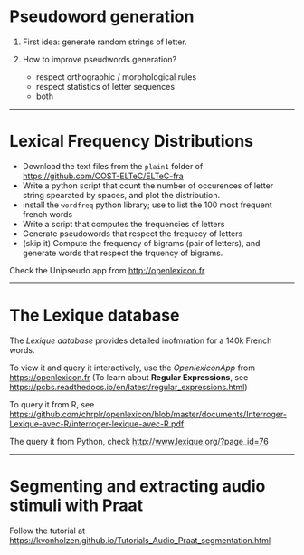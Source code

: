 # Pseudoword generation

1. First idea: generate random strings of letter.


2. How to improve pseudwords generation?

    - respect  orthographic / morphological rules
    - respect  statistics of letter sequences 
    - both

---

# Lexical Frequency Distributions


* Download the text files from the `plain1` folder of <https://github.com/COST-ELTeC/ELTeC-fra>
* Write a python script that count the number of occurences of  letter string spearated by spaces, and plot the distribution.
* install the `wordfreq` python library; use to list the 100 most frequent french words
* Write a script that computes the frequencies of letters 
* Generate pseudowords that respect the frequecy of letters
* (skip it) Compute the frequency of bigrams (pair of letters), and generate words that respect the frquency of bigrams. 

Check the Unipseudo app from http://openlexicon.fr

---

# The Lexique database

The _Lexique database_ provides detailed inofmration for a 140k French words. 

To view it and query it interactively, use the _OpenlexiconApp_ from https://openlexicon.fr (To learn about **Regular Expressions**, see <https://pcbs.readthedocs.io/en/latest/regular_expressions.html>)

To query it from R, see <https://github.com/chrplr/openlexicon/blob/master/documents/Interroger-Lexique-avec-R/interroger-lexique-avec-R.pdf>

The query it from Python, check  <http://www.lexique.org/?page_id=76>


---

# Segmenting and extracting audio stimuli with Praat


Follow the tutorial at
<https://kvonholzen.github.io/Tutorials_Audio_Praat_segmentation.html>


